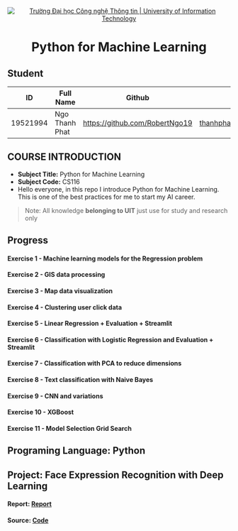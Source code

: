<!-- Banner -->
<p align="center">
  <a href="https://www.uit.edu.vn/" title="Trường Đại học Công nghệ Thông tin" style="border: none;">
    <img src="https://i.imgur.com/WmMnSRt.png" alt="Trường Đại học Công nghệ Thông tin | University of Information Technology">
  </a>
</p>
<h1 align="center"><b>Python for Machine Learning</b></h>

## Student
 ID            | Full Name             | Github                    | Email                   |
 ------------- | ----------------------|---------------------------|------------------------- 
 19521994      | Ngo Thanh Phat        |https://github.com/RobertNgo19  |thanhphat352@gmail.com  |
 
 ## COURSE INTRODUCTION
* **Subject Title:** Python for Machine Learning
* **Subject Code:** CS116
*  Hello everyone, in this repo I introduce  Python for Machine Learning. This is one of the best practices for me to start my AI career.
> Note: All knowledge **belonging to UIT** just use for study and research only

 ## Progress
#### Exercise 1 - Machine learning models for the Regression problem
#### Exercise 2 - GIS data processing
#### Exercise 3 - Map data visualization
#### Exercise 4 - Clustering user click data
#### Exercise 5 - Linear Regression + Evaluation + Streamlit
#### Exercise 6 - Classification with Logistic Regression and Evaluation + Streamlit
#### Exercise 7 - Classification with PCA to reduce  dimensions
#### Exercise 8 - Text classification with Naive Bayes
#### Exercise 9 - CNN and variations 
#### Exercise 10 - XGBoost
#### Exercise 11 - Model Selection Grid Search

 ## Programing Language: Python
 ## Project: Face Expression Recognition with Deep Learning

 #### Report: [Report](https://github.com/RobertNgo19/Python4ML-Subject/blob/main/project/Report.pdf)
 #### Source: [Code](https://github.com/RobertNgo19/Python4ML-Subject/blob/main/project/Resnet-50(open%20on%20ggcolab).ipynb)


 
 
